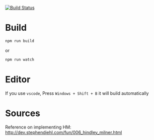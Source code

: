 [![Build Status](https://travis-ci.org/rkoeninger/hindley_milner.svg?branch=master)](https://travis-ci.org/rkoeninger/hindley_milner)

# Build

```bash
npm run build
```

or

```bash
npm run watch
```

# Editor

If you use `vscode`, Press `Windows + Shift + B` it will build automatically

# Sources

Reference on implementing HM: http://dev.stephendiehl.com/fun/006_hindley_milner.html
